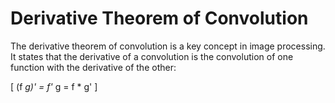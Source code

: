 # Derivative Theorem of Convolution

The derivative theorem of convolution is a key concept in image processing. It states that the derivative of a convolution is the convolution of one function with the derivative of the other:

\[
(f *g)' = f'* g = f * g'
\]

